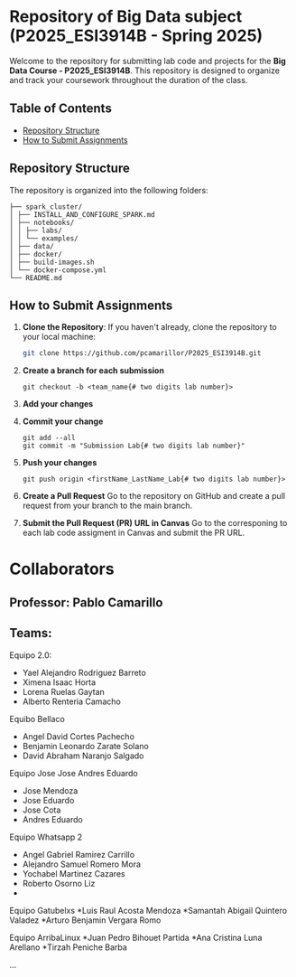 #  Repository of Big Data subject (P2025_ESI3914B - Spring 2025)

Welcome to the repository for submitting lab code and projects for the **Big Data Course - P2025_ESI3914B**. This repository is designed to organize and track your coursework throughout the duration of the class.

## Table of Contents

- [Repository Structure](#repository-structure)
- [How to Submit Assignments](#how-to-submit-assignments)


## Repository Structure

The repository is organized into the following folders:

    ├── spark_cluster/
    │ ├── INSTALL_AND_CONFIGURE_SPARK.md 
    │ ├── notebooks/
    │ │ ├── labs/
    │ │ └── examples/ 
    │ ├── data/
    │ ├── docker/
    │ ├── build-images.sh
    │ └── docker-compose.yml 
    └── README.md


## How to Submit Assignments

1. **Clone the Repository**: If you haven't already, clone the repository to your local machine:
    ```bash
    git clone https://github.com/pcamarillor/P2025_ESI3914B.git
    ``` 

2. **Create a branch for each submission**
    ```
    git checkout -b <team_name{# two digits lab number}>
    ```

3. **Add your changes**

4. **Commit your change**
    ```
    git add --all
    git commit -m "Submission Lab{# two digits lab number}"
    ```

5. **Push your changes**
    ```
    git push origin <firstName_LastName_Lab{# two digits lab number}> 
    ```

6. **Create a Pull Request**
    Go to the repository on GitHub and create a pull request from your branch to the main branch.

7. **Submit the Pull Request (PR) URL in Canvas**
    Go to the corresponing to each lab code assigment in Canvas and submit the PR URL.

# Collaborators

## Professor: Pablo Camarillo

## Teams:

Equipo 2.0:
 * Yael Alejandro Rodriguez Barreto
 * Ximena Isaac Horta
 * Lorena Ruelas Gaytan
 * Alberto Renteria Camacho

Equibo Bellaco
* Angel David Cortes Pachecho
* Benjamin Leonardo Zarate Solano
* David Abraham Naranjo Salgado

Equipo Jose Jose Andres Eduardo
* Jose Mendoza
* Jose Eduardo
* Jose Cota
* Andres Eduardo

Equipo Whatsapp 2 
* Angel Gabriel Ramirez Carrillo
* Alejandro Samuel Romero Mora
* Yochabel Martinez Cazares
* Roberto Osorno Liz
*
Equipo Gatubelxs
*Luis Raul Acosta Mendoza
*Samantah Abigail Quintero Valadez
*Arturo Benjamin Vergara Romo

Equipo ArribaLinux
*Juan Pedro Bihouet Partida
*Ana Cristina Luna Arellano
*Tirzah Peniche Barba

...
